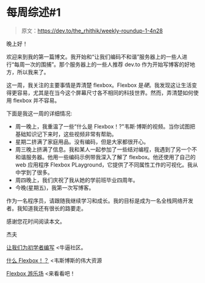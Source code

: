# 每周综述#1

> 原文：<https://dev.to/the_rhithik/weekly-roundup-1-4n28>

晚上好！

欢迎来到我的第一篇博文。我开始和“让我们编码不和谐”服务器上的一些人进行“每周一次的围捕”。那个服务器上的一些人推荐 dev.to 作为开始写博客的好地方，所以我来了。

这一周，我关注的主要事情是弄清楚 flexbox。Flexbox 是*硬*。我发现这让生活变得更容易，尤其是在当今这个屏幕尺寸各不相同的科技世界。然而，弄清楚如何使用 flexbox 并不容易。

下面是我这一周的详细情况:

*   周一晚上，我重温了一些“什么是 Flexbox！?"韦斯·博斯的视频。当你试图把基础知识记下来时，这些视频非常有帮助。
*   星期二挤满了家庭用品。没有编码，但是大家都很开心。
*   周三晚上挤满了信息。我和某人一起参加了一些结对编程，我遇到了另一个不和谐服务器。他用一些编码示例带我深入了解了 flexbox。他还使用了自己的 web 应用程序 Flexbox PLayground，它提供了不同属性工作的可视化。我从中学到了很多。
*   周四晚上，我们庆祝了我从她的学前班毕业四周年。
*   今晚(星期五)，我第一次写博客。

作为一名程序员，请跟随我继续学习和成长。我的目标是成为一名全栈网络开发者。我知道我还有很长的路要走。

感谢您花时间阅读本文。

杰夫

[让我们为初学者编写](https://lets-code.info/) <牛逼社区。

[什么 Flexbox！？](https://flexbox.io/) <韦斯博斯的伟大资源

[Flexbox 游乐场](https://rabbitwerks-flexbox-playground.netlify.com/#/) <来看看吧！
